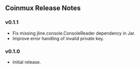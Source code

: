## Coinmux Release Notes

### v0.1.1

* Fix missing jline.console.ConsoleReader dependency in Jar.
* Improve error handling of invalid private key.

### v0.1.0

* Initial release.

